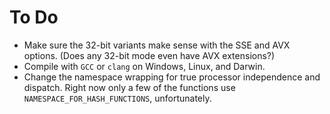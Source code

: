 # To Do

* Make sure the 32-bit variants make sense with the SSE and AVX options. (Does any 32-bit mode even have AVX extensions?)
* Compile with `GCC` or `clang` on Windows, Linux, and Darwin.
* Change the namespace wrapping for true processor independence and dispatch. Right now only a few of the functions use `NAMESPACE_FOR_HASH_FUNCTIONS`, unfortunately.
